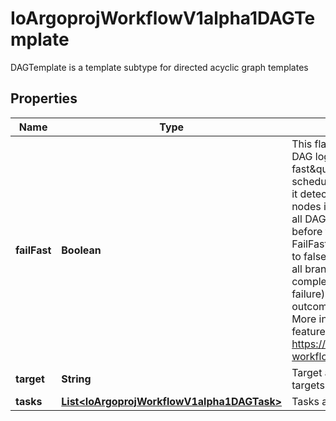 

# IoArgoprojWorkflowV1alpha1DAGTemplate

DAGTemplate is a template subtype for directed acyclic graph templates

## Properties

Name | Type | Description | Notes
------------ | ------------- | ------------- | -------------
**failFast** | **Boolean** | This flag is for DAG logic. The DAG logic has a built-in \&quot;fail fast\&quot; feature to stop scheduling new steps, as soon as it detects that one of the DAG nodes is failed. Then it waits until all DAG nodes are completed before failing the DAG itself. The FailFast flag default is true,  if set to false, it will allow a DAG to run all branches of the DAG to completion (either success or failure), regardless of the failed outcomes of branches in the DAG. More info and example about this feature at https://github.com/argoproj/argo-workflows/issues/1442 |  [optional]
**target** | **String** | Target are one or more names of targets to execute in a DAG |  [optional]
**tasks** | [**List&lt;IoArgoprojWorkflowV1alpha1DAGTask&gt;**](IoArgoprojWorkflowV1alpha1DAGTask.md) | Tasks are a list of DAG tasks | 



